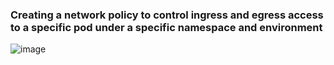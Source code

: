 ### Creating a network policy to control ingress and egress access to a specific pod under a specific namespace and environment  

![image](https://user-images.githubusercontent.com/4021052/116643792-7b059600-a97a-11eb-8de5-00ae7bf944ae.png)



